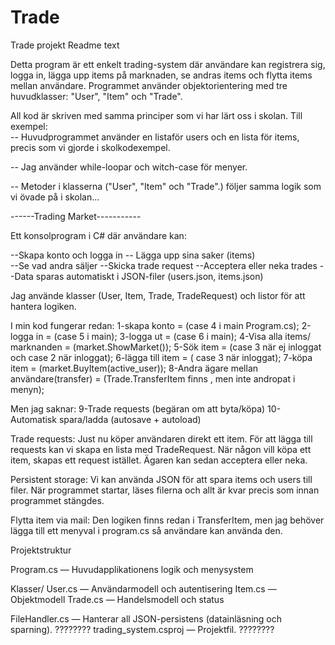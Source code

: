 # Trade 
Trade projekt
Readme text


Detta program är ett enkelt trading-system där användare kan registrera sig, logga in, lägga upp items på marknaden, se andras items och flytta items mellan användare. Programmet använder objektorientering med tre huvudklasser: "User", "Item" och "Trade".


All kod är skriven med samma principer som vi har lärt oss i skolan. Till exempel:  
-- Huvudprogrammet använder en listaför users och en lista för items, precis som vi gjorde i skolkodexempel. 

-- Jag använder while-loopar och witch-case för menyer.  

-- Metoder i klasserna ("User", "Item" och "Trade".) följer samma logik som vi övade på i skolan...



------Trading Market-----------

Ett konsolprogram i C# där användare kan:

--Skapa konto och logga in 
-- Lägga upp sina saker (items)  
--Se vad andra säljer
--Skicka trade request
--Acceptera eller neka trades
--Data sparas automatiskt i JSON-filer (users.json, items.json)

Jag använde klasser (User, Item, Trade, TradeRequest) och listor för att hantera logiken.


I min kod fungerar redan:
1-skapa konto = (case 4 i main Program.cs);
2-logga in = (case 5 i main);
3-logga ut = (case 6 i main);
4-Visa alla items/ marknanden = (market.ShowMarket());
5-Sök item = (case 3 när ej inloggat och case 2 när inloggat);
6-lägga till item = ( case 3 när inloggat); 
7-köpa item = (market.BuyItem(active_user));
8-Andra ägare mellan användare(transfer) = (Trade.TransferItem finns ,  men inte andropat i menyn);

Men jag saknar:
9-Trade requests (begäran om att byta/köpa)
10-Automatisk spara/ladda (autosave + autoload)

Trade requests:
Just nu köper användaren direkt ett item. För att lägga till requests kan vi skapa en lista med TradeRequest. När någon vill köpa ett item, skapas ett request istället. Ägaren kan sedan acceptera eller neka.

Persistent storage:
Vi kan använda JSON för att spara items och users till filer. När programmet startar, läses filerna och allt är kvar precis som innan programmet stängdes.

Flytta item via mail:
Den logiken finns redan i TransferItem, men jag behöver lägga till ett menyval i program.cs så användare kan använda den.


Projektstruktur

Program.cs — Huvudapplikationens logik och menysystem

Klasser/
User.cs — Användarmodell och autentisering
Item.cs — Objektmodell
Trade.cs — Handelsmodell och status

FileHandler.cs — Hanterar all JSON-persistens (datainläsning och sparning). ????????
trading_system.csproj — Projektfil. ????????
